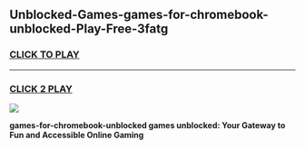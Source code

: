
## Unblocked-Games-games-for-chromebook-unblocked-Play-Free-3fatg
<h3>
<a href="https://premium76.site?title=games-for-chromebook-unblocked&ref=20A">CLICK TO PLAY</a></h3>
<hr>

<h3>
<a href="https://premium76.site?title=games-for-chromebook-unblocked&ref=20A">CLICK 2 PLAY</a>
  
</h3>

<a href="https://premium76.site?title=games-for-chromebook-unblocked&ref=20A"><img src="https://clearcache.store/games.png"></a>


**games-for-chromebook-unblocked games unblocked: Your Gateway to Fun and Accessible Online Gaming**
